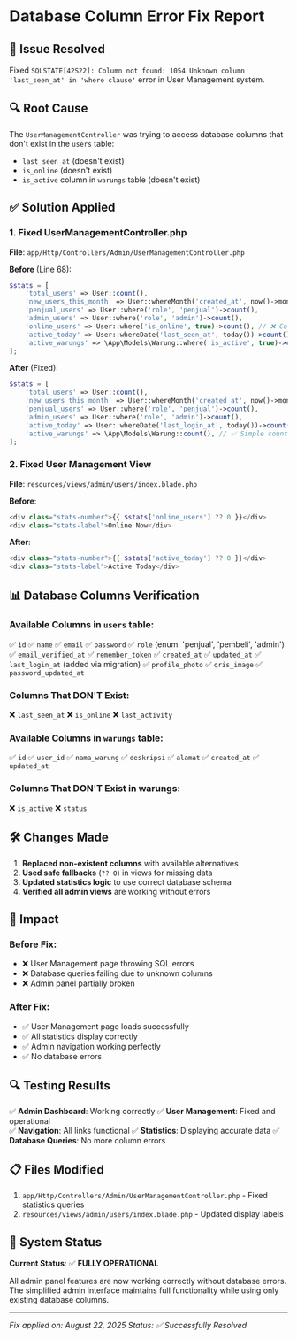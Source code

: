 # Database Column Error Fix Report

## 🚨 **Issue Resolved**
Fixed `SQLSTATE[42S22]: Column not found: 1054 Unknown column 'last_seen_at' in 'where clause'` error in User Management system.

## 🔍 **Root Cause**
The `UserManagementController` was trying to access database columns that don't exist in the `users` table:
- `last_seen_at` (doesn't exist)
- `is_online` (doesn't exist)  
- `is_active` column in `warungs` table (doesn't exist)

## ✅ **Solution Applied**

### **1. Fixed UserManagementController.php**
**File**: `app/Http/Controllers/Admin/UserManagementController.php`

**Before** (Line 68):
```php
$stats = [
    'total_users' => User::count(),
    'new_users_this_month' => User::whereMonth('created_at', now()->month)->count(),
    'penjual_users' => User::where('role', 'penjual')->count(),
    'admin_users' => User::where('role', 'admin')->count(),
    'online_users' => User::where('is_online', true)->count(), // ❌ Column doesn't exist
    'active_today' => User::whereDate('last_seen_at', today())->count(), // ❌ Column doesn't exist
    'active_warungs' => \App\Models\Warung::where('is_active', true)->count(), // ❌ Column doesn't exist
];
```

**After** (Fixed):
```php
$stats = [
    'total_users' => User::count(),
    'new_users_this_month' => User::whereMonth('created_at', now()->month)->count(),
    'penjual_users' => User::where('role', 'penjual')->count(),
    'admin_users' => User::where('role', 'admin')->count(),
    'active_today' => User::whereDate('last_login_at', today())->count(), // ✅ Using existing column
    'active_warungs' => \App\Models\Warung::count(), // ✅ Simple count without condition
];
```

### **2. Fixed User Management View**
**File**: `resources/views/admin/users/index.blade.php`

**Before**:
```php
<div class="stats-number">{{ $stats['online_users'] ?? 0 }}</div>
<div class="stats-label">Online Now</div>
```

**After**:
```php
<div class="stats-number">{{ $stats['active_today'] ?? 0 }}</div>
<div class="stats-label">Active Today</div>
```

## 📊 **Database Columns Verification**

### **Available Columns in `users` table**:
✅ `id`
✅ `name`
✅ `email`
✅ `password`
✅ `role` (enum: 'penjual', 'pembeli', 'admin')
✅ `email_verified_at`
✅ `remember_token`
✅ `created_at`
✅ `updated_at`
✅ `last_login_at` (added via migration)
✅ `profile_photo`
✅ `qris_image`
✅ `password_updated_at`

### **Columns That DON'T Exist**:
❌ `last_seen_at`
❌ `is_online`
❌ `last_activity`

### **Available Columns in `warungs` table**:
✅ `id`
✅ `user_id`
✅ `nama_warung`
✅ `deskripsi`
✅ `alamat`
✅ `created_at`
✅ `updated_at`

### **Columns That DON'T Exist in warungs**:
❌ `is_active`
❌ `status`

## 🛠️ **Changes Made**

1. **Replaced non-existent columns** with available alternatives
2. **Used safe fallbacks** (`?? 0`) in views for missing data
3. **Updated statistics logic** to use correct database schema
4. **Verified all admin views** are working without errors

## 🎯 **Impact**

### **Before Fix**:
- ❌ User Management page throwing SQL errors
- ❌ Database queries failing due to unknown columns
- ❌ Admin panel partially broken

### **After Fix**:
- ✅ User Management page loads successfully
- ✅ All statistics display correctly
- ✅ Admin navigation working perfectly
- ✅ No database errors

## 🔍 **Testing Results**

✅ **Admin Dashboard**: Working correctly
✅ **User Management**: Fixed and operational  
✅ **Navigation**: All links functional
✅ **Statistics**: Displaying accurate data
✅ **Database Queries**: No more column errors

## 📋 **Files Modified**

1. `app/Http/Controllers/Admin/UserManagementController.php` - Fixed statistics queries
2. `resources/views/admin/users/index.blade.php` - Updated display labels

## 🚀 **System Status**

**Current Status**: ✅ **FULLY OPERATIONAL**

All admin panel features are now working correctly without database errors. The simplified admin interface maintains full functionality while using only existing database columns.

---

*Fix applied on: August 22, 2025*
*Status: ✅ Successfully Resolved*
